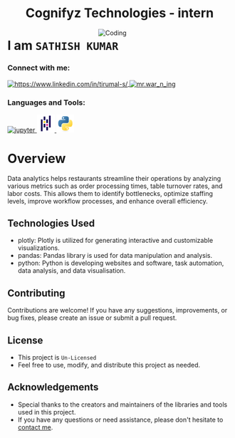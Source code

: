 <h1 align="center">Cognifyz Technologies - intern</h1> </p>
<img align="right" alt="Coding" width="300" src="https://media.licdn.com/dms/image/D4D0BAQFOzUIOz1Yb-A/company-logo_200_200/0/1687705346996?e=2147483647&v=beta&t=Mr0W5MJZNDoad6_H-PRL6wCYwMHMdc3JnsJbj8xKMfE">

</a><h1>I am `SATHISH KUMAR`</h1>
<h3 align="left">Connect with me:</h3>
<p align="left">
<a href="https://linkedin.com/in/https://www.linkedin.com/in/sathishkumarraj/" target="blank"><img align="center" src="https://raw.githubusercontent.com/rahuldkjain/github-profile-readme-generator/master/src/images/icons/Social/linked-in-alt.svg" alt="https://www.linkedin.com/in/tirumal-s/" height="30" width="40" />
<a href="https://instagram.com/rajendsathish_sk/" target="blank"><img align="center" src="https://raw.githubusercontent.com/rahuldkjain/github-profile-readme-generator/master/src/images/icons/Social/instagram.svg" alt="mr.war_n_ing" height="30" width="40" /></a>
</p>

<h3 align="left">Languages and Tools:</h3>
<p align="left"> <a href="https://jupyter.org/" target="_blank" rel="noreferrer"> <img src="https://jupyter.org/assets/homepage/main-logo.svg" alt="jupyter" width="40" height="40"/> </a> <a href="https://pandas.pydata.org/" target="_blank" rel="noreferrer"> <img src="https://raw.githubusercontent.com/devicons/devicon/2ae2a900d2f041da66e950e4d48052658d850630/icons/pandas/pandas-original.svg" alt="pandas" width="40" height="40"/> </a> <a href="https://www.python.org" target="_blank" rel="noreferrer"> <img src="https://raw.githubusercontent.com/devicons/devicon/master/icons/python/python-original.svg" alt="python" width="40" height="40"/> </a></p>







# Overview

Data analytics helps restaurants streamline their operations by analyzing various metrics such as order processing times, table turnover rates, and labor costs. This allows them to identify bottlenecks, optimize staffing levels, improve workflow processes, and enhance overall efficiency.

## Technologies Used
- plotly: Plotly is utilized for generating interactive and customizable visualizations.
- pandas: Pandas library is used for data manipulation and analysis.
- python: Python is developing websites and software, task automation, data analysis, and data visualisation.
## Contributing

Contributions are welcome! If you have any suggestions, improvements, or bug fixes, please create an issue or submit a pull request.

## License

- This project is `Un-Licensed`
- Feel free to use, modify, and distribute this project as needed.

## Acknowledgements

- Special thanks to the creators and maintainers of the libraries and tools used in this project.
- If you have any questions or need assistance, please don't hesitate to [contact me](https://www.linkedin.com/in/sathishkumarraj/).

